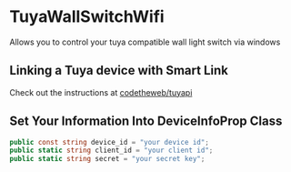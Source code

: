 # TuyaWallSwitchWifi
Allows you to control your tuya compatible wall light switch via windows

## Linking a Tuya device with Smart Link
Check out the instructions at [codetheweb/tuyapi](https://github.com/codetheweb/tuyapi/blob/master/docs/SETUP.md)

## Set Your Information Into DeviceInfoProp Class 
```C#
public const string device_id = "your device id";
public static string client_id = "your client id";
public static string secret = "your secret key";
